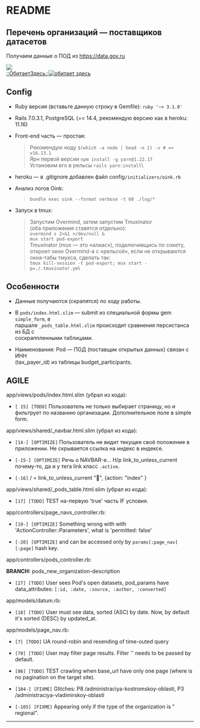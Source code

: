 # README

## Перечень организаций — поставщиков датасетов

Получаем данные о ПОД из <https://data.gov.ru>

![](https://pyheroku-badge.herokuapp.com/?app=pod-export7657651&style=plastic) \
[::ОбитаетЗдесь::![обитает здесь](https://img.shields.io/badge/heroku-%23430098.svg?style=for-the-badge&logo=heroku&logoColor=white)](https://pod-export7657651.herokuapp.com/)

## Config

* Ruby версия (вставьте данную строку в Gemfile): `ruby '~> 3.1.0'`

* Rails 7.0.3.1, PostgreSQL (=< 14.4, рекомендую версию как в heroku: 11.16)

* Front-end часть — простая:

  > Рекомендую ноду        `$(which -a node | head -n 1) -v # => v16.13.1`\
  > Ярн первой версии      `npm install -g yarn@1.22.17`\
  > Установим его в рельсы `rails yarn:install`\

* heroku — в .gitignore добавлен файл config`/initializers/oink.rb`

* Анализ логов Oink:

  > `bundle exec oink --format verbose -t 60 ./log/*`

* Запуск в tmux:

  > Запустим Overmind, затем запустим Tmuxinator \
  > (оба приложения ставятся отдельно): \
  > `overmind s 2>&1 >/dev/null &` \
  > `mux start pod-export` \
  > Tmuxinator (mux — это «алиас»), подключивщись по сокету, откроет окно
  > Overmind-а с «рельсой», если не открываются окна-табы тмукса, сделать так: \
  > `tmux kill-session -t pod-export; mux start -p=./.tmuxinator.yml`

## Особенности

* Данные получаются (скрапятся) по ходу работы.

* В `pods/index.html.slim` — submit из специальной формы gem `simple_form`, в \
    паршале `_pods_table.html.slim` происходит сравнения персистанса из БД с \
    соскраппленными таблицами.

* Наименования:  Pod — ПОД (поставщик открытых данных) связан с ИНН \
    (tax_payer_id) из таблицы budget_participants.

## AGILE

app/views/pods/index.html.slim (убрал из кода):

* `[ 15] [TODO]` Пользователь не только выбирает страницу, но и фильтрует по
    названию организации. Дополнительное поле в simple form.

app/views/shared/_navbar.html.slim (убрал из кода):

* `[14-] [OPTIMIZE]` Пользователь не видит текущее своё положение в приложении.
    Не скрывается ссылка на индекс в индексе.

* `[-15-] [OPTIMIZE]` Речь о NAVBAR-е… Н/р link_to_unless_current почему-то, да
    и у тега link класс `.active`.

* `[-16]` / = link_to_unless_current "🏡", {action: "index" }

app/views/shared/_pods_table.html.slim (убрал из кода):

* `[17] [TODO]` ТEST на-первую 'true' часть IF условия.

app/controllers/page_navs_controller.rb:

* `[19-] [OPTIMIZE]` Something wrong with with 'ActionController::Parameters',
    what is 'permitted: false'

* `[-20] [OPTIMIZE]` and can be accessed only by `params[:page_nav][:page]`
    hash key.

app/controllers/pods_controller.rb:

**BRANCH:** pods_new_organization-description

* `[27] [TODO]` User sees Pod's open datasets, pod_params have data_attributes:
    `[:id, :date, :source, :author, :converted]`

app/models/datum.rb:

* `[18] [TODO]` User must see data, sorted (ASC) by date. Now, by default
    it's sorted (DESC) by updated_at.

app/models/page_nav.rb:

* `[7] [TODO]` UA round-robin and resending of time-outed query

* `[79] [TODO]` User may filter page results. Filter '' needs to be passed by
    default.

* `[86] [TODO]` TEST crawling when base_url have only one page (where is no
    pagination on the target site).

* `[104-] [FIXME]` Glitches: P8 /administraciya-kostromskoy-oblasti, P3
    /administraciya-vladimirskoy-oblasti

* `[-105] [FIXME]` Appearing only if the type of the organization is "
    regional".

---

